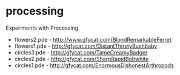 processing
==========

Experiments with Processing

* flowers2.pde - http://www.gfycat.com/BlondRemarkableFerret
* flowers1.pde - http://gfycat.com/DistantThirstyBushbaby
* circles3.pde - http://gfycat.com/TameCreamyBadger
* circles2.pde - http://gfycat.com/SharpRapidBobwhite
* circles1.pde - http://gfycat.com/EnormousDishonestArthropods
